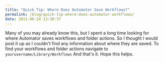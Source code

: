 ```yaml
---
title: "Quick Tip: Where Does Automator Save Workflows?"
permalink: /blog/quick-tip-where-does-automator-workflows/
date: 2011-06-24 13:30:37
---
```


Many of you may already know this, but I spent a long time looking for where Automator saves workflows and folder actions. So I thought I would post it up as I couldn't find any information about where they are saved. To find your workflows and folder actions navigate to `yourusername/Library/Workflows` And that's it. Hope this helps.
